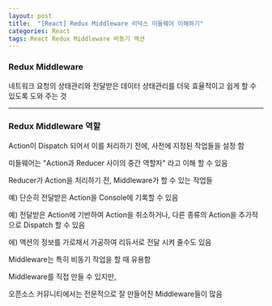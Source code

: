 ```yaml
---
layout: post
title:  "[React] Redux Middleware 리덕스 미들웨어 이해하기"
categories: React
tags: React Redux Middleware 비동기 액션
---
```


<h3>Redux Middleware</h3>

네트워크 요청의 상태관리와 전달받은 데이터 상태관리를 더욱 효율적이고 쉽게 할 수 있도록 도와 주는 것

<hr/>

<h3>Redux Middleware 역할</h3>

Action이 Dispatch 되어서 이를 처리하기 전에, 사전에 지정된 작업들을 설정 함

미들웨어는 "Action과 Reducer 사이의 중간 역할자" 라고 이해 할 수 있음


Reducer가 Action을 처리하기 전, Middleware가 할 수 있는 작업들



예) 단순히 전달받은 Action을 Console에 기록할 수 있음

예) 전달받은 Action에 기반하여 Action을 취소하거나, 다른 종류의 Action을 추가적으로 Dispatch 할 수 있음

에) 액션의 정보를 가로채서 가공하여 리듀서로 전달 시켜 줄수도 있음



Middleware는 특히 비동기 작업을 할 때 유용함

Middleware를 직접 만들 수 있지만,

오픈소스 커뮤니티에서는 전문적으로 잘 만들어진 Middleware들이 많음